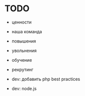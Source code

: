 # TODO

* ценности
* наша команда

* повышения
* увольнения
* обучение
* рекрутинг


* dev: добавить php best practices
* dev: node.js

